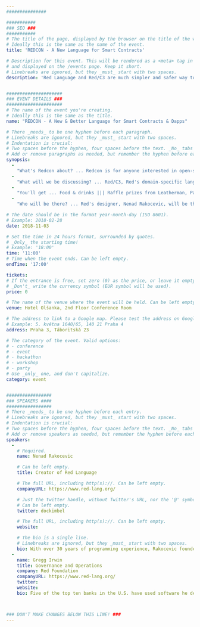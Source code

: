 ```yaml
---
###############

###########
### SEO ###
###########
# The title of the page, displayed by the browser on the title of the window.
# Ideally this is the same as the name of the event.
title: 'REDCON - A New Language for Smart Contracts'

# Description for this event. This will be rendered as a <meta> tag in the HTML,
# and displayed on the /events page. Keep it short.
# Linebreaks are ignored, but they _must_ start with two spaces.
description: 'Red Language and Red/C3 are much simpler and safer way to build smart contracts and Dapps. Red is the first full-stack open-source programming language, on a mission is to fight software complexity, especially in the Ethereum blockchain.'


#####################
### EVENT DETAILS ###
#####################
# The name of the event you're creating.
# Ideally this is the same as the title.
name: "REDCON - A New & Better Language for Smart Contracts & Dapps"

# There _needs_ to be one hyphen before each paragraph.
# Linebreaks are ignored, but they _must_ start with two spaces.
# Indentation is crucial:
# Two spaces before the hyphen, four spaces before the text. _No_ tabs allowed.
# Add or remove paragraphs as needed, but remember the hyphen before each entry.
synopsis:
  -
    "What's Redcon about? ... Redcon is for anyone interested in open-source, full-stack, domain-specific languages built using Red Language or any of its dialects. Red's mission is to fight software complexity in favor of simple and elegant solutions. We'll be having a casual meetup-style event, with food and adult beverages."
  -
    "What will we be discussing? ... Red/C3, Red's domain-specific language for making Ethereum's smart contracts safer and simpler ||| Your needs as the user ||| The latest version of Red Wallet ||| How Red's DSLs build fantastic Dapps"
  -
    "You'll get ... Food & drinks ||| Raffle prizes from Leatherman, PacSafe, Travelon, and Victorinox ||| Input on Red tooling and features ||| The change to join and enjoy the awesome Red community"
  -
    "Who will be there? ... Red's designer, Nenad Rakocevic, will be there for a discussion of the language and its capabilities ||| A Q&A session, presentations and demos are also on the agenda. ||| Also present will be Gregg Irwin, leading governance and language design for the Red Foundation; and also core contributors to Red's creation and design."

# The date should be in the format year-month-day (ISO 8601).
# Example: 2018-02-28
date: 2018-11-03

# Set the time in 24 hours format, surrounded by quotes.
# _Only_ the starting time!
# Example: '18:00'
time: '11:00'
# Time when the event ends. Can be left empty.
endTime: '17:00'

tickets: 
# If the entrance is free, set zero (0) as the price, or leave it empty.
# _Don't_ write the currency symbol (EUR symbol will be used).
price: 0

# The name of the venue where the event will be held. Can be left empty.
venue: Hotel Olšanka, 2nd Floor Conference Room

# The address to link to a Google map. Please test the address on Google Maps.
# Example: 5. května 1640/65, 140 21 Praha 4
address: Praha 3, Táboritská 23

# The category of the event. Valid options:
# - conference
# - event
# - hackathon
# - workshop
# - party
# Use _only_ one, and don't capitalize.
category: event


#################
### SPEAKERS ####
#################
# There _needs_ to be one hyphen before each entry.
# Linebreaks are ignored, but they _must_ start with two spaces.
# Indentation is crucial:
# Two spaces before the hyphen, four spaces before the text. _No_ tabs allowed.
# Add or remove speakers as needed, but remember the hyphen before each entry.
speakers:
  -
    # Required.
    name: Nenad Rakocevic

    # Can be left empty.
    title: Creator of Red Language

    # The full URL, including http(s)://. Can be left empty.
    companyURL: https://www.red-lang.org/

    # Just the twitter handle, without Twitter's URL, nor the '@' symbol.
    # Can be left empty.
    twitter: dockimbel

    # The full URL, including http(s)://. Can be left empty.
    website:

    # The bio is a single line.
    # Linebreaks are ignored, but they _must_ start with two spaces.
    bio: With over 30 years of programming experience, Rakocevic founded the Red programming language in 2011 to fight back against growing complexity in the software world.
  -
    name: Gregg Irwin
    title: Governance and Operations
    company: Red Foundation
    companyURL: https://www.red-lang.org/
    twitter: 
    website: 
    bio: Five of the top ten banks in the U.S. have used software he developed; a member of the ACM and IEEE Computer Society for almost 20 years.



### DON'T MAKE CHANGES BELOW THIS LINE! ###
---
```

<!-- ### DON'T MAKE CHANGES BELOW THIS LINE! ### -->

<Event-Content/>
